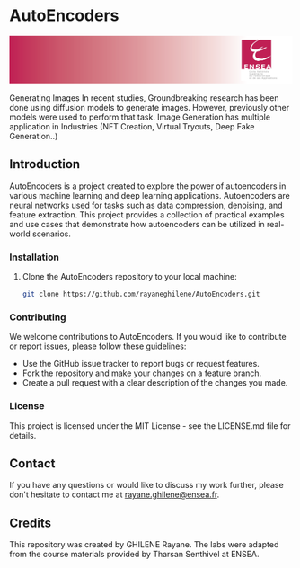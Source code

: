 # AutoEncoders

![My Project](https://github.com/rayaneghilene/ENSEA_AI_Labs/blob/283948d09f73231c4cfba91becbe4bb01973b4f4/Ensea_linkedin_banner10.png)


Generating Images
In recent studies, Groundbreaking research has been done using diffusion models to generate images. However, previously other models were used to perform that task. Image Generation has multiple application in Industries (NFT Creation, Virtual Tryouts, Deep Fake Generation..)

## Introduction

AutoEncoders is a project created to explore the power of autoencoders in various machine learning and deep learning applications. Autoencoders are neural networks used for tasks such as data compression, denoising, and feature extraction. This project provides a collection of practical examples and use cases that demonstrate how autoencoders can be utilized in real-world scenarios.


### Installation

1. Clone the AutoEncoders repository to your local machine:
   ```sh
   git clone https://github.com/rayaneghilene/AutoEncoders.git
   ```


### Contributing
We welcome contributions to AutoEncoders. If you would like to contribute or report issues, please follow these guidelines:

- Use the GitHub issue tracker to report bugs or request features.
- Fork the repository and make your changes on a feature branch.
- Create a pull request with a clear description of the changes you made.

### License
This project is licensed under the MIT License - see the LICENSE.md file for details.


## Contact
If you have any questions or would like to discuss my work further, please don't hesitate to contact me at rayane.ghilene@ensea.fr.


## Credits
This repository was created by GHILENE Rayane. The labs were adapted from the course materials provided by Tharsan Senthivel at ENSEA.
